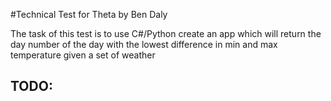 #Technical Test for Theta by Ben Daly

The task of this test is to use C#/Python create an app which will return the day number of the day with the lowest difference in min and max temperature given a set of weather

## TODO:
